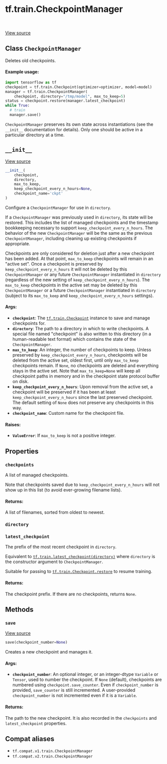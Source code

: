 <div itemscope itemtype="http://developers.google.com/ReferenceObject">
<meta itemprop="name" content="tf.train.CheckpointManager" />
<meta itemprop="path" content="Stable" />
<meta itemprop="property" content="checkpoints"/>
<meta itemprop="property" content="directory"/>
<meta itemprop="property" content="latest_checkpoint"/>
<meta itemprop="property" content="__init__"/>
<meta itemprop="property" content="save"/>
</div>

# tf.train.CheckpointManager

<!-- Insert buttons and diff -->

<table class="tfo-notebook-buttons tfo-api" align="left">
</table>

<a target="_blank" href="/code/stable/tensorflow/python/training/checkpoint_management.py">View source</a>



## Class `CheckpointManager`

Deletes old checkpoints.



<!-- Placeholder for "Used in" -->


#### Example usage:



```python
import tensorflow as tf
checkpoint = tf.train.Checkpoint(optimizer=optimizer, model=model)
manager = tf.train.CheckpointManager(
    checkpoint, directory="/tmp/model", max_to_keep=5)
status = checkpoint.restore(manager.latest_checkpoint)
while True:
  # train
  manager.save()
```

`CheckpointManager` preserves its own state across instantiations (see the
`__init__` documentation for details). Only one should be active in a
particular directory at a time.

<h2 id="__init__"><code>__init__</code></h2>

<a target="_blank" href="/code/stable/tensorflow/python/training/checkpoint_management.py">View source</a>

``` python
__init__(
    checkpoint,
    directory,
    max_to_keep,
    keep_checkpoint_every_n_hours=None,
    checkpoint_name='ckpt'
)
```

Configure a `CheckpointManager` for use in `directory`.

If a `CheckpointManager` was previously used in `directory`, its
state will be restored. This includes the list of managed checkpoints and
the timestamp bookkeeping necessary to support
`keep_checkpoint_every_n_hours`. The behavior of the new `CheckpointManager`
will be the same as the previous `CheckpointManager`, including cleaning up
existing checkpoints if appropriate.

Checkpoints are only considered for deletion just after a new checkpoint has
been added. At that point, `max_to_keep` checkpoints will remain in an
"active set". Once a checkpoint is preserved by
`keep_checkpoint_every_n_hours` it will not be deleted by this
`CheckpointManager` or any future `CheckpointManager` instantiated in
`directory` (regardless of the new setting of
`keep_checkpoint_every_n_hours`). The `max_to_keep` checkpoints in the
active set may be deleted by this `CheckpointManager` or a future
`CheckpointManager` instantiated in `directory` (subject to its
`max_to_keep` and `keep_checkpoint_every_n_hours` settings).

#### Args:


* <b>`checkpoint`</b>: The <a href="../../tf/train/Checkpoint.md"><code>tf.train.Checkpoint</code></a> instance to save and manage
  checkpoints for.
* <b>`directory`</b>: The path to a directory in which to write checkpoints. A
  special file named "checkpoint" is also written to this directory (in a
  human-readable text format) which contains the state of the
  `CheckpointManager`.
* <b>`max_to_keep`</b>: An integer, the number of checkpoints to keep. Unless
  preserved by `keep_checkpoint_every_n_hours`, checkpoints will be
  deleted from the active set, oldest first, until only `max_to_keep`
  checkpoints remain. If `None`, no checkpoints are deleted and everything
  stays in the active set. Note that `max_to_keep=None` will keep all
  checkpoint paths in memory and in the checkpoint state protocol buffer
  on disk.
* <b>`keep_checkpoint_every_n_hours`</b>: Upon removal from the active set, a
  checkpoint will be preserved if it has been at least
  `keep_checkpoint_every_n_hours` since the last preserved checkpoint. The
  default setting of `None` does not preserve any checkpoints in this way.
* <b>`checkpoint_name`</b>: Custom name for the checkpoint file.


#### Raises:


* <b>`ValueError`</b>: If `max_to_keep` is not a positive integer.



## Properties

<h3 id="checkpoints"><code>checkpoints</code></h3>

A list of managed checkpoints.

Note that checkpoints saved due to `keep_checkpoint_every_n_hours` will not
show up in this list (to avoid ever-growing filename lists).

#### Returns:

A list of filenames, sorted from oldest to newest.


<h3 id="directory"><code>directory</code></h3>




<h3 id="latest_checkpoint"><code>latest_checkpoint</code></h3>

The prefix of the most recent checkpoint in `directory`.

Equivalent to <a href="../../tf/train/latest_checkpoint.md"><code>tf.train.latest_checkpoint(directory)</code></a> where `directory` is
the constructor argument to `CheckpointManager`.

Suitable for passing to <a href="../../tf/train/Checkpoint.md#restore"><code>tf.train.Checkpoint.restore</code></a> to resume training.

#### Returns:

The checkpoint prefix. If there are no checkpoints, returns `None`.




## Methods

<h3 id="save"><code>save</code></h3>

<a target="_blank" href="/code/stable/tensorflow/python/training/checkpoint_management.py">View source</a>

``` python
save(checkpoint_number=None)
```

Creates a new checkpoint and manages it.


#### Args:


* <b>`checkpoint_number`</b>: An optional integer, or an integer-dtype `Variable` or
  `Tensor`, used to number the checkpoint. If `None` (default),
  checkpoints are numbered using `checkpoint.save_counter`. Even if
  `checkpoint_number` is provided, `save_counter` is still incremented. A
  user-provided `checkpoint_number` is not incremented even if it is a
  `Variable`.


#### Returns:

The path to the new checkpoint. It is also recorded in the `checkpoints`
and `latest_checkpoint` properties.






## Compat aliases

* `tf.compat.v1.train.CheckpointManager`
* `tf.compat.v2.train.CheckpointManager`

